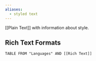 ```yaml
---
aliases:
  - styled text
---
```

[[Plain Text]] with information about style.

## Rich Text Formats

```dataview
TABLE FROM "Languages" AND [[Rich Text]]
```